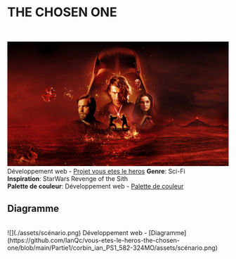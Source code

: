 <h1>THE CHOSEN ONE</h1>
<br>


![](./assets/jeux.jpeg)
Développement web - [Projet vous etes le heros](https://smnarnold.com/projets/vous-etes-le-heros)
**Genre**: Sci-Fi
<br>
**Inspiration**: StarWars Revenge of the Sith
<br>
**Palette de couleur**: Développement web - [Palette de couleur](https://coolors.co/ffffff-0000ff-ff0000-000000-191919)
<br>
<h2>Diagramme</h2>
<br>
![](./assets/scénario.png)
Développement web - [Diagramme](https://github.com/IanQc/vous-etes-le-heros-the-chosen-one/blob/main/Partie1/corbin_ian_PS1_582-324MO/assets/scénario.png)
